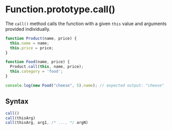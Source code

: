 # Function.prototype.call()

The `call()` method calls the function with a given `this` value and arguments provided individually.

```javascript
function Product(name, price) {
  this.name = name;
  this.price = price;
}

function Food(name, price) {
  Product.call(this, name, price);
  this.category = 'food';
}

console.log(new Food("cheese", 5).name); // expected output: "cheese"
```

## Syntax

```javascript
call()
call(thisArg)
call(thisArg, arg1, /* ..., */ argN)
```